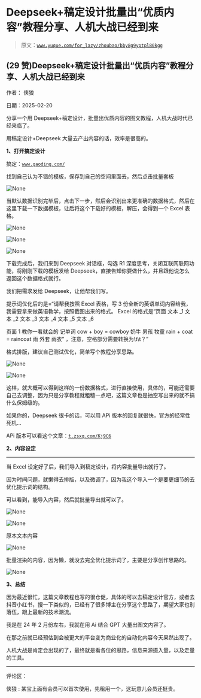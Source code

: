 # Deepseek+稿定设计批量出“优质内容”教程分享、人机大战已经到来

> 原文：[`www.yuque.com/for_lazy/zhoubao/bby8g9yptpl80kgg`](https://www.yuque.com/for_lazy/zhoubao/bby8g9yptpl80kgg)

## (29 赞)Deepseek+稿定设计批量出“优质内容”教程分享、人机大战已经到来

作者： 侠狼

日期：2025-02-20

分享一个用 Deepseek+稿定设计，批量出优质内容的图文教程，人机大战时代已经来临了。

用稿定设计+Deepseek 大量去产出内容的话，效率是很高的。

**1、打开搞定设计**

搞定：[`www.gaoding.com/`](https://www.gaoding.com)

找到自己认为不错的模板，保存到自己的空间里面去，然后点击批量套板

![](img/3dc81af1059ca4863cff70d83155c9d5.png "None")

当默认数据识别完毕后，点击下一步，然后会识别出来更准确的数据格式，然后在这里下载一下数据模板，让后将这个下载好的模板，解压，会得到一个 Excel 表格。

![](img/36cc819dfd627226e8a7af79d1fdf03b.png "None")

![](img/cf9eecaaf15d22cb1b71d73a078b303c.png "None")

![](img/4e7136899dc4b8ade0de6b3daa8c3144.png "None")

下载完成后，我们来到 Deepseek 对话框，勾选 R1 深度思考，关闭互联网联网功能，将刚刚下载的模板发给 Deepseek，直接告知你要做什么，并且跟他说怎么返回这个数据格式就行。

我们把需求发给 Deepseek，让他帮我们写。

提示词优化后的是=“请帮我按照 Excel 表格，写 3 份全新的英语单词内容给我，我需要拿来做英语教学，按照截图出来的格式。 Excel 的格式是“页面 文本 _1
文本 _2 文本 _3 文本 _4 文本 _5 文本 _6

页面 1 教你一看就会的 记单词 cow + boy = cowboy 奶牛 男孩 牧童 rain + coat = raincoat 雨 外套 雨衣”
，注意，空格部分需要转换为\t\t？”

格式排版，建议自己测试优化，简单写个教程分享思路。

![](img/be335145b6f54d5df7fb02a26b9d6eaf.png "None")

![](img/770ea66dcbdb2c1d29247ace2d74b9c4.png "None")

这样，就大概可以得到这样的一份数据格式，进行直接使用，具体的，可能还需要自己去调整，因为只是分享教程就粗糙一点吧，这篇文章也是抽空写出来的就不搞什么保姆级的。

如果你的，Deepseek 很卡的话，可以用 APi 版本的回复就很快，官方的经常性死机...

APi 版本可以看这个文章：[`t.zsxq.com/Kj9C6`](https://t.zsxq.com/Kj9C6)

**2、内容设定**

**  **

当 Excel 设定好了后，我们导入到稿定设计，将内容批量导出就行了。

因为时间问题，就懒得去排版，以及微调了，因为我这个导入一个是要更细节的去优化提示词的结构。

可以看到，能导入内容，然后就批量导出就可以了。

![](img/0319a726b760cb7a30934dacef4464a5.png "None")

![](img/13d5304ee0e668ca36a6f61b66ff886a.png "None")

原本文本内容

![](img/d75c9063a4fe1819c5ce648cfaea2477.png "None")

批量渲染的内容，因为懒，就没去完全优化提示词了，主要是分享创作思路的。

![](img/1ec7d96a750dc856373ae84789c3e185.png "None")

**3、总结**

因为最近很忙，这篇文章教程也写的很仓促，具体的可以去稿定设计官方，或者去抖音小红书，搜一下类似的，已经有了很多博主在分享这个思路了，期望大家也别落伍，跟上最新的技术潮流。

我是在 24 年 2 月份左右，我就在用 Ai 结合 GPT 大量出图文内容了。

在那之前就已经预估到会被更大的平台变为商业化的自动化内容今天果然出现了。

人机大战是肯定会出现的了，最终就是看各位的思路，信息来源摄入量，以及走量的工具。

* * *

评论区：

侠狼 : 某宝上面有会员可以首次使用，先租用一个，这玩意儿会员还挺贵。